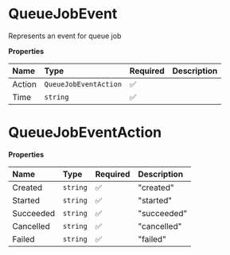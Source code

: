 # QueueJobEvent

Represents an event for queue job

**Properties**

| Name   | Type                  | Required | Description |
| :----- | :-------------------- | :------- | :---------- |
| Action | `QueueJobEventAction` | ✅       |             |
| Time   | `string`              | ✅       |             |

# QueueJobEventAction

**Properties**

| Name      | Type     | Required | Description |
| :-------- | :------- | :------- | :---------- |
| Created   | `string` | ✅       | "created"   |
| Started   | `string` | ✅       | "started"   |
| Succeeded | `string` | ✅       | "succeeded" |
| Cancelled | `string` | ✅       | "cancelled" |
| Failed    | `string` | ✅       | "failed"    |
